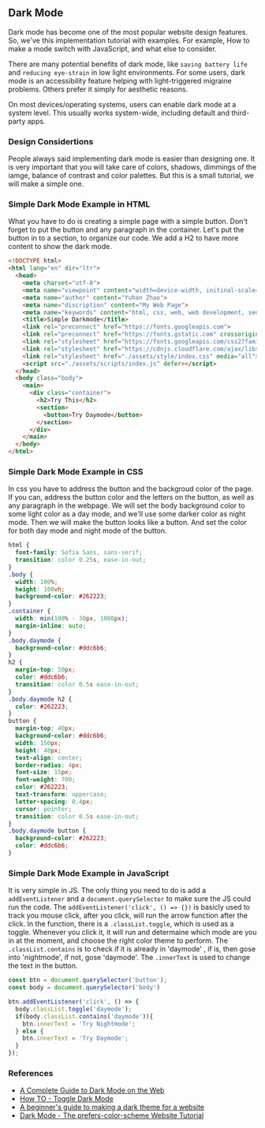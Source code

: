 ## Dark Mode

Dark mode has become one of the most popular website design features. So, we've this implementation tutorial with examples. For example,  How to make a mode switch with JavaScript, and what else to consider.

There are many potential benefits of dark mode, like ```saving battery life``` and ```reducing eye-strain``` in low light environments. For some users, dark mode is an accessibility feature helping with light-triggered migraine problems. Others prefer it simply for aesthetic reasons.

On most devices/operating systems, users can enable dark mode at a system level. This usually works system-wide, including default and third-party apps. 

### Design Considertions

People always said implementing dark mode is easier than designing one. It is very important that you will take care of colors, shadows, dimmings of the iamge, balance of contrast and color palettes. But this is a small tutorial, we will make a simple one. 

### Simple Dark Mode Example in HTML

What you have to do is creating a simple page with a simple button. Don't forget to put the button and any paragraph in the container. Let's put the button in to a section, to organize our code. We add a H2 to have more content to show the dark mode.

```html
<!DOCTYPE html>
<html lang="en" dir="ltr">
  <head>
    <meta charset="utf-8">
    <meta name="viewpoint" content="width=device-width, initinal-scale=1">
    <meta name="author" content="Yuhan Zhao">
    <meta name="discription" content="My Web Page">
    <meta name="keywords" content="html, css, web, web development, seo">
    <title>Simple Darkmode</title>
    <link rel="preconnect" href="https://fonts.googleapis.com">
    <link rel="preconnect" href="https://fonts.gstatic.com" crossorigin>
    <link rel="stylesheet" href="https://fonts.googleapis.com/css2?family=Sofia+Sans:wght@300;600&display=swap">
    <link rel="stylesheet" href="https://cdnjs.cloudflare.com/ajax/libs/font-awesome/6.3.0/css/all.min.css">
    <link rel="stylesheet" href="./assets/style/index.css" media="all">
    <script src="./assets/scripts/index.js" defer></script>
  </head>
  <body class="body">
    <main>
      <div class="container">
        <h2>Try This</h2>
        <section>
          <button>Try Daymode</button>
        </section>
      </div>
    </main>
  </body>
</html>
```

### Simple Dark Mode Example in CSS

In css you have to address the button and the backgroud color of the page. If you can, address the button color and the letters on the button, as well as any paragraph in the webpage. We will set the body background color to some light color as a day mode, and we'll use some darker color as night mode. Then we will make the button looks like a button. And set the color for both day mode and night mode of the button.

```css
html {
  font-family: Sofia Sans, sans-serif;
  transition: color 0.25s, ease-in-out;
}
.body {
  width: 100%;
  height: 100vh;
  background-color: #262223;
}
.container {
  width: min(100% - 30px, 1080px);
  margin-inline: auto;
}
.body.daymode {
  background-color: #ddc6b6;
}
h2 {
  margin-top: 50px;
  color: #ddc6b6;
  transition: color 0.5s ease-in-out;
}
.body.daymode h2 {
  color: #262223;
}
button {
  margin-top: 40px;
  background-color: #ddc6b6;
  width: 150px;
  height: 48px;
  text-align: center;
  border-radius: 4px;
  font-size: 15px;
  font-weight: 700;
  color: #262223;
  text-transform: uppercase;
  letter-spacing: 0.4px;
  cursor: pointer;
  transition: color 0.5s ease-in-out;
} 
.body.daymode button {
  background-color: #262223;
  color: #ddc6b6;
}
```

### Simple Dark Mode Example in JavaScript

It is very simple in JS. The only thing you need to do is add a ```addEventListener``` and a ```document.querySelector``` to make sure the JS could run the code. The ```addEventListener('click', () => {})``` is basicly used to track you mouse click, after you click, will run the arrow function after the click. In the function, there is a ```.classList.toggle```, which is used as a toggle. Whenever you click it, it will run and determaine which mode are you in at the moment, and choose the right color theme to perform. The ```.classList.contains``` is to check if it is already in 'daymode' , if is, then gose into 'nightmode', if not, gose 'daymode'. The ```.innerText``` is used to change the text in the button.

```javascript
const btn = document.querySelector('button');
const body = document.querySelector('body')

btn.addEventListener('click', () => {
  body.classList.toggle('daymode');
  if(body.classList.contains('daymode')){
    btn.innerText = 'Try Nightmode';
  } else {
    btn.innerText = 'Try Daymode';
  }
});
```

### References

- [A Complete Guide to Dark Mode on the Web](https://css-tricks.com/a-complete-guide-to-dark-mode-on-the-web/)
- [How TO - Toggle Dark Mode](https://www.w3schools.com/howto/howto_js_toggle_dark_mode.asp)
- [A beginner's guide to making a dark theme for a website](https://opensource.com/article/22/9/dark-theme-website)
- [Dark Mode - The prefers-color-scheme Website Tutorial](https://www.ditdot.hr/en/dark-mode-website-tutorial)